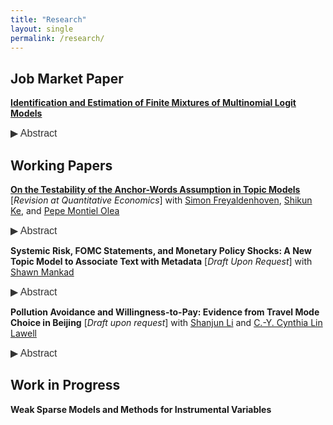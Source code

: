 ```yaml
---
title: "Research"
layout: single
permalink: /research/
---
```


## Job Market Paper

**[Identification and Estimation of Finite Mixtures of Multinomial Logit Models](https://dingyili93.github.io/files/Pure_products_for_consideration_set__write_up.pdf)** 

<button class="abstract-button" onclick="toggleAbstract('abstractContent1', this)">▶ Abstract</button>
<div id="abstractContent1" class="abstract-content" style="display: none;">
Finite mixtures of multinomial logit models can be used to capture consumer choice heterogeneity across multiple markets when only aggregate consumer choices per market are available. A motivating example is a nested logit where the composition of each mixture component (each nest of alternatives) is unknown a priori. We show that in order to identify these models, it suffices to require that each mixture component includes at least two component-exclusive alternatives. We refer to our assumption as the pure-alternatives condition, and we argue it is a natural extension of the anchor-word assumption used commonly in nonnegative matrix factorization problems in machine learning. Our identification result enables a consistent two-step estimator as the number of consumers, markets, and alternatives grow large. Applying this framework to the U.S. vehicle market, we find that consumer heterogeneity does not yield substitution patterns between electric and internal combustion engine vehicles, suggesting consumer segments are distinctly aligned with specific vehicle types without crossover substitution.
</div>

## Working Papers

**[On the Testability of the Anchor-Words Assumption in Topic Models](https://dingyili93.github.io/files/Testing_for_Anchor_Words.pdf)** 
\[_Revision at Quantitative Economics_\] with [Simon Freyaldenhoven](https://simonfreyaldenhoven.github.io/), [Shikun Ke](https://sites.google.com/site/fannan2316/), and [Pepe Montiel Olea](https://www.sagarsxn.com/) 

<button class="abstract-button" onclick="toggleAbstract('abstractContent2', this)">▶ Abstract</button>
<div id="abstractContent2" class="abstract-content" style="display: none;">
Topic models are a simple and popular tool for the statistical analysis of textual data. Their identification and estimation is typically enabled by assuming the existence of anchor words; that is, words that are exclusive to specific topics. In this paper we show that the existence of anchor words is statistically testable: There exists a hypothesis test with correct size that has nontrivial power. This means that the anchor-words assumption cannot be viewed simply as a convenient normalization. Central to our results is a simple characterization of when a column-stochastic matrix with known nonnegative rank admits a separable factorization. We test for the existence of anchor words in two different data sets derived from monetary policy discussions in the Federal Reserve  and reject the null hypothesis that anchor words exist in one of them.
</div>

**Systemic Risk, FOMC Statements, and Monetary Policy Shocks: A New Topic Model to Associate Text with Metadata** \[_Draft Upon Request_\]
with [Shawn Mankad](https://mankad-research.github.io/) 

<button class="abstract-button" onclick="toggleAbstract('abstractContent3', this)">▶ Abstract</button>
<div id="abstractContent3" class="abstract-content" style="display: none;">
In this research paper, we investigate the regulations guiding monetary policy communications through the development of a novel machine learning method called the Cluster Sentence Structural Topic Model (CSSTM). Our approach incorporates covariates in the data generation process and accounts for the correlation of sentences within each document by utilizing the equilibrium of sentences’ topics. In the estimation process, we sort the equilibrium in the M step. Our method outperforms the Latent Dirichlet Allocation (LDA) and the Structural Topic Model (STM) by increasing the held-out likelihood by 20 percent and 10 percent. Using our method, we analyze FOMC statements and observe that the Fed places more emphasis on inflation expectations as opposed to current rates. According to our results, FOMC statements rely more on production instead of consumption. More importantly, we find that monetary policy commu-nication started to consider systemic risk shortly after the 2007 financial crisis. By our method, we are able to decompose monetary policy shocks. The new measure has large and significant effects on systemic risk.
</div>

**Pollution Avoidance and Willingness-to-Pay: Evidence from Travel Mode Choice in Beijing** \[_Draft upon request_\]
with [Shanjun Li](https://shanjunli6.github.io/) and [C.-Y. Cynthia Lin Lawell](https://clinlawell.dyson.cornell.edu/)

<button class="abstract-button" onclick="toggleAbstract('abstractContent4', this)">▶ Abstract</button>
<div id="abstractContent4" class="abstract-content" style="display: none;">
We estimate the short-term willingness-to-pay (WTP) to avoid air pollution by developing a model to capture the trade-offs between avoidance behavior and its costs. In particular, we use fine-scale travel survey data in Beijing to model the trade-offs between indoor and outdoor travel modes for compulsory work trips during highly polluted hours. Our model indicates that the short-term WTP, which we estimate to be 0.00223 dollars per hour to avoid 1 µg/m3 of ambient fine particles (PM2.5), forms the lower bound for the long-term WTP, which is around 11.536 dollars per year to avoid 1 µg/m3 PM2.5. Our estimation strategy uses a machine learning IV method in a high-dimensional econometrics setting. We find that longer potential exposure to air pollution prevents people from walking and cycling. People older than 55 years old, who are more vulnerable to pollution and thus more likely to avoid pollution, have a 28% higher WTP than the young. Likewise, richer people, who value their health more, are willing to avoid a unit of pollution with 36% more cost. Finally, we find evidence that information affects the behavioral adjustment: people start to reduce their exposure to the toxic air only after extensive media coverage of air pollution.
</div>

## Work in Progress

**Weak Sparse Models and Methods for Instrumental Variables** 

<script>
    function toggleAbstract(abstractId, button) {
        var abstractContent = document.getElementById(abstractId);
        var button = document.querySelector(".abstract-button");
        if (abstractContent.style.display === "none" || abstractContent.style.display === "") {
            abstractContent.style.display = "block";
            button.innerHTML = "▼ Abstract";
        } else {
            abstractContent.style.display = "none";
            button.innerHTML = "▶ Abstract";
        }
    }
</script>

<style>
    .abstract-button {
        background: none;
        border: none;
        color: #333; /* Adjust the color to match your text */
        cursor: pointer;
        font-size: 1rem;
        padding: 0;
        text-align: left;
        display: inline;
    }

    .abstract-button:hover {
        text-decoration: underline; /* Optional: add underline on hover */
    }
    
    .abstract-content {
        display: none;
        margin-bottom: 1.5rem; /* Ensure space after abstract content */
        font-size: 1rem; 
        text-align: justify; /* Justify text alignment */ 
    }
</style>
